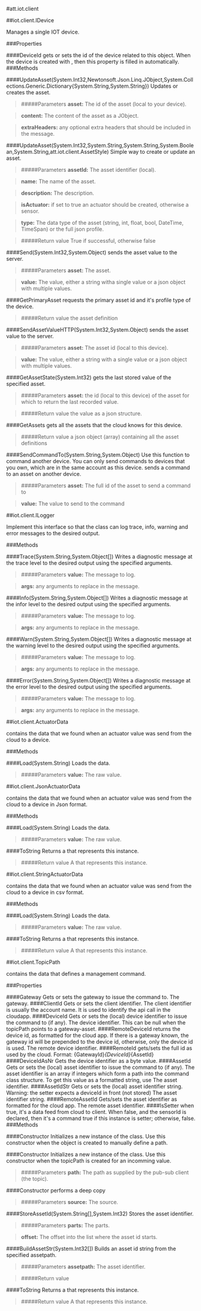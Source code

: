 ﻿#att.iot.client


##iot.client.IDevice
            
Manages a single IOT device.
        
###Properties

####DeviceId
gets or sets the id of the device related to this object. When the device is created with , then this property is filled in automatically.
###Methods


####UpdateAsset(System.Int32,Newtonsoft.Json.Linq.JObject,System.Collections.Generic.Dictionary{System.String,System.String})
Updates or creates the asset.
> #####Parameters
> **asset:** The id of the asset (local to your device).

> **content:** The content of the asset as a JObject.

> **extraHeaders:** any optional extra headers that should be included in the message.


####UpdateAsset(System.Int32,System.String,System.String,System.Boolean,System.String,att.iot.client.AssetStyle)
Simple way to create or update an asset.
> #####Parameters
> **assetId:** The asset identifier (local).

> **name:** The name of the asset.

> **description:** The description.

> **isActuator:** if set to true an actuator should be created, otherwise a sensor.

> **type:** The data type of the asset (string, int, float, bool, DateTime, TimeSpan) or the full json profile.

> #####Return value
> True if successful, otherwise false

####Send(System.Int32,System.Object)
sends the asset value to the server.
> #####Parameters
> **asset:** The asset.

> **value:** The value, either a string witha single value or a json object with multiple values.


####GetPrimaryAsset
requests the primary asset id and it's profile type of the device.
> #####Return value
> the asset definition

####SendAssetValueHTTP(System.Int32,System.Object)
sends the asset value to the server.
> #####Parameters
> **asset:** The asset id (local to this device).

> **value:** The value, either a string with a single value or a json object with multiple values.


####GetAssetState(System.Int32)
gets the last stored value of the specified asset.
> #####Parameters
> **asset:** the id (local to this device) of the asset for which to return the last recorded value.

> #####Return value
> the value as a json structure.

####GetAssets
gets all the assets that the cloud knows for this device.
> #####Return value
> a json object (array) containing all the asset definitions

####SendCommandTo(System.String,System.Object)
Use this function to command another device. You can only send commands to devices that you own, which are in the same account as this device.
sends a command to an asset on another device.
> #####Parameters
> **asset:** The full id of the asset to send a command to

> **value:** The value to send to the command


##iot.client.ILogger
            
Implement this interface so that the class can log trace, info, warning and error messages to the desired output.
        
###Methods


####Trace(System.String,System.Object[])
Writes a diagnostic message at the trace level to the desired output using the specified arguments.
> #####Parameters
> **value:** The message to log.

> **args:** any arguments to replace in the message.


####Info(System.String,System.Object[])
Writes a diagnostic message at the infor level to the desired output using the specified arguments.
> #####Parameters
> **value:** The message to log.

> **args:** any arguments to replace in the message.


####Warn(System.String,System.Object[])
Writes a diagnostic message at the warning level to the desired output using the specified arguments.
> #####Parameters
> **value:** The message to log.

> **args:** any arguments to replace in the message.


####Error(System.String,System.Object[])
Writes a diagnostic message at the error level to the desired output using the specified arguments.
> #####Parameters
> **value:** The message to log.

> **args:** any arguments to replace in the message.


##iot.client.ActuatorData
            
contains the data that we found when an actuator value was send from the cloud to a device.
        
###Methods


####Load(System.String)
Loads the data.
> #####Parameters
> **value:** The raw value.


##iot.client.JsonActuatorData
            
contains the data that we found when an actuator value was send from the cloud to a device in Json format.
        
###Methods


####Load(System.String)
Loads the data.
> #####Parameters
> **value:** The raw value.


####ToString
Returns a that represents this instance.
> #####Return value
> A that represents this instance.

##iot.client.StringActuatorData
            
contains the data that we found when an actuator value was send from the cloud to a device in csv format.
        
###Methods


####Load(System.String)
Loads the data.
> #####Parameters
> **value:** The raw value.


####ToString
Returns a that represents this instance.
> #####Return value
> A that represents this instance.

##iot.client.TopicPath
            
contains the data that defines a management command.
        
###Properties

####Gateway
Gets or sets the gateway to issue the command to. The gateway.
####ClientId
Gets or sets the client identifier. The client identifier is usually the account name. It is used to identify the api call in the cloudapp.
####DeviceId
Gets or sets the (local) device identifier to issue the command to (if any). The device identifier. This can be null when the topicPath points to a gateway-asset.
####RemoteDeviceId
returns the device id, as formatted for the cloud app. If there is a gateway known, the gateway id will be prepended to the device id, otherwise, only the device id is used. The remote device identifier.
####RemoteId
gets/sets the full id as used by the cloud. Format: {GatewayId}_{DeviceId}_{AssetId}
####DeviceIdAsNr
Gets the device identifier as a byte value.
####AssetId
Gets or sets the (local) asset identifier to issue the command to (if any). The asset identifier is an array if integers which form a path into the command class structure. To get this value as a formatted string, use The asset identifier.
####AssetIdStr
Gets or sets the (local) asset identifier string. Warning: the setter expects a deviceId in front (not stored) The asset identifier string.
####RemoteAssetId
Gets/sets the asset identifier as formatted for the cloud app. The remote asset identifier.
####IsSetter
when true, it's a data feed from cloud to client. When false, and the sensorId is declared, then it's a command true if this instance is setter; otherwise, false.
###Methods


####Constructor
Initializes a new instance of the class. Use this constructor when the object is created to manually define a path.

####Constructor
Initializes a new instance of the class. Use this constructor when the topicPath is created for an incomming value.
> #####Parameters
> **path:** The path as supplied by the pub-sub client (the topic).


####Constructor
performs a deep copy
> #####Parameters
> **source:** The source.


####StoreAssetId(System.String[],System.Int32)
Stores the asset identifier.
> #####Parameters
> **parts:** The parts.

> **offset:** The offset into the list where the asset id starts.


####BuildAssetStr(System.Int32[])
Builds an asset id string from the specified assetpath.
> #####Parameters
> **assetpath:** The asset identifier.

> #####Return value
> 

####ToString
Returns a that represents this instance.
> #####Return value
> A that represents this instance.